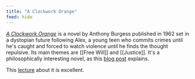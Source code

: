 ```yaml
---
title: "A Clockwork Orange"
feed: hide
---
```


_[A Clockwork Orange](https://www.worldcat.org/title/clockwork-orange/oclc/1129273623&referer=brief_results)_ is a novel by Anthony Burgess published in 1962 set in a dystopian future following Alex, a young teen who commits crimes until he's caught and forced to watch violence until he finds the thought repulsive. Its main themes are [[Free Will]] and [[Justice]]. It's a philosophically interesting novel, as this [blog post](https://www.the-pamphlet.com/articles/human-nature-in-a-clockwork-orange) explains.


This [lecture](https://www.youtube.com/watch?v=vK-ma6dK3bY) about it is excellent. 